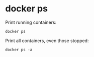 # docker ps

Print running containers:

	docker ps

Print all containers, even those stopped:

	docker ps -a
